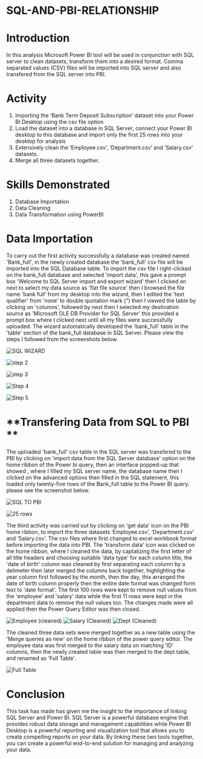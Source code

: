 # SQL-AND-PBI-RELATIONSHIP

# **Introduction**
In this analysis Microsoft Power BI tool will be used in conjunction with SQL server to clean datasets, transform them into a desired format. Comma separated values (CSV) files will be imported into SQL server and also transfered from the SQL server into PBI. 

# **Activity**
1. Importing the ‘Bank Term Deposit Subscription’ dataset into your Power BI Desktop using the csv file option
2. Load the dataset into a database in SQL Server, connect your Power BI desktop to this database and import only the first 25 rows into your desktop for     analysis
3. Extensively clean the ‘Employee.csv’, ‘Department.csv’ and ‘Salary.csv’ datasets.
4. Merge all three datasets together.

# **Skills Demonstrated**
1. Database Importation
2. Data Cleaning
3. Data Transformation using PowerBI

# **Data Importation**
To carry out the first activity successfully a database was created named 'Bank_full', in the newly created database the 'bank_full' csv file will be imported into the SQL Database table. To import the csv file I right-clicked on the bank_full database and selected 'import data', this gave a prompt box 'Welcome to SQL Server import and export wizard' then I clicked on next to select my data source as 'flat file source' then I browsed the file name 'bank full' from my desktop into the wizard, then I edited the 'text qualifier' from 'none' to double quotation mark (") then I viewed the table by clicking on 'columns', followed by next then I selected my destination source as 'Microsoft OLE DB Provider for SQL Server' this provided a prompt box where I clicked next until all my files were successfully uploaded. The wizard automatically developed the 'bank_full' table in the 'table' section of the bank_full database in SQL Server. Please view the steps I followed from the screenshots below.

![SQL WIZARD](https://github.com/Jessie-Watt/SQL-AND-PBI-RELATIONSHIP/assets/140435577/789c6bdc-038e-4571-b287-7bb2f4b2242a)

![step 2](https://github.com/Jessie-Watt/SQL-AND-PBI-RELATIONSHIP/assets/140435577/74395479-3d55-4467-8ed5-57611361aa89)

![step 3](https://github.com/Jessie-Watt/SQL-AND-PBI-RELATIONSHIP/assets/140435577/1a7c744e-2190-4a8f-8509-9b535db2010d)

![Step 4](https://github.com/Jessie-Watt/SQL-AND-PBI-RELATIONSHIP/assets/140435577/3f1afeff-dd47-4d94-b3c9-f4fb68bf67ac)

![Step 5](https://github.com/Jessie-Watt/SQL-AND-PBI-RELATIONSHIP/assets/140435577/74dae271-64b9-46be-b1b0-3a18db5e2444)


# **Transfering Data from SQL to PBI **

The uploaded 'bank_full' csv table in the SQL server was transfered to the PBI by clicking on 'import data from the SQL Server database' option on the home ribbon of the Power bi query, then an interface popped-up that showed , where I filled my SQL server name, the database name then I clicked on the advanced options then filled in the SQL statement, this loaded only twenty-five rows of the Bank_full table to the Power BI query. please see the screenshot below.

![SQL TO PBI](https://github.com/Jessie-Watt/SQL-AND-PBI-RELATIONSHIP/assets/140435577/bd07531e-bbf8-4403-9ffc-88c9f8442ad0)

![25 rows](https://github.com/Jessie-Watt/SQL-AND-PBI-RELATIONSHIP/assets/140435577/fb61d044-e1cc-4212-b360-828e54306a28)

The third activity was carried out by clicking on 'get data' icon on the PBI home ribbon, to import the three datasets ‘Employee.csv’, ‘Department.csv’ and ‘Salary.csv’. The csv files where first changed to excel workbook format before importing the data into PBI. The 'transform data' icon was clicked on the home ribbon, where I cleaned the data, by captalizing the first letter of all title headers and choosing suitable 'data type' for each column title, the 'date of birth' column was cleaned by first separating each column by a delimeter then later merged the columns back together, highlighting the year column first followed by the month, then the day, this arranged the date of birth column properly then the entire date format was changed form text to 'date format'. The first 100 rows were kept to remove null values from the 'employee' and 'salary' data while the first 11 rows were kept in the department data to remove the null values too. The changes made were all applied then the Power Query Editor was then closed. 


![Employee (cleaned)](https://github.com/Jessie-Watt/SQL-AND-PBI-RELATIONSHIP/assets/140435577/b1c08a64-c9e8-4a25-96d5-25eb094a356b)
![Salary (Cleaned)](https://github.com/Jessie-Watt/SQL-AND-PBI-RELATIONSHIP/assets/140435577/67e99f0e-6f25-4137-b55e-aff007ef1f71)
![Dept (Cleaned)](https://github.com/Jessie-Watt/SQL-AND-PBI-RELATIONSHIP/assets/140435577/0f98e7ce-0b50-49c5-9f4f-9af4782f1a19)

The cleaned three data sets were merged together as a new table using the 'Merge queries as new' on the home ribbon of the power query editor. The employee data was first merged to the salary data on matching 'ID' columns, then the newly created table was then merged to the dept table, and renamed as 'Full Table'. 

![Full Table](https://github.com/Jessie-Watt/SQL-AND-PBI-RELATIONSHIP/assets/140435577/7277f79f-b188-4f13-a74f-4d81b7eb1861)


# **Conclusion**
This task has made has given me the insight to the importance of linking SQL Server and Power BI. SQL Server is a powerful database engine that provides robust data storage and management capabilities while Power BI Desktop is a powerful reporting and visualization tool that allows you to create compelling reports on your data. By linking these two tools together, you can create a powerful end-to-end solution for managing and analyzing your data.

